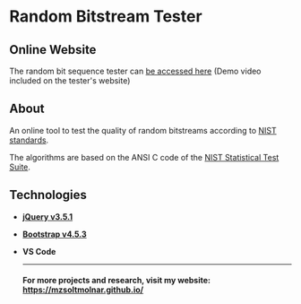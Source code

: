 # Random Bitstream Tester

## Online Website

The random bit sequence tester can [be accessed here](https://mzsoltmolnar.github.io/random-bitstream-tester/) (Demo video included on the tester's website)

## About

An online tool to test the quality of random bitstreams according to [NIST standards](https://nvlpubs.nist.gov/nistpubs/Legacy/SP/nistspecialpublication800-22r1a.pdf).

The algorithms are based on the ANSI C code of the [NIST Statistical Test Suite](https://csrc.nist.gov/Projects/Random-Bit-Generation/Documentation-and-Software).

## Technologies

- [**jQuery v3.5.1**](https://jquery.com/)

- [**Bootstrap v4.5.3**](https://getbootstrap.com/)

- **VS Code**

  <hr>
  
  #### For more projects and research, visit my website: https://mzsoltmolnar.github.io/
